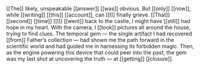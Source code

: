 [[The]] likely, unspeakable [[answer]] [[was]] obvious. But [[only]] [[now]], while [[writing]] [[this]] [[account]], can [[I]] finally grieve. [[That]] [[second]] [[time]] [[I]] [[went]] back to the castle, I might have [[still]] had hope in my heart. With the camera, I [[took]] pictures all around the house, trying to find clues. The temporal gem — the single artifact I had recovered [[from]] Father’s collection — had shown me the path forward in the scientific world and had guided me in harnessing its forbidden magic. Then, as the engine powering this device that could peer into the past, the gem was my last shot at uncovering the truth — at [[getting]] [[closure]].